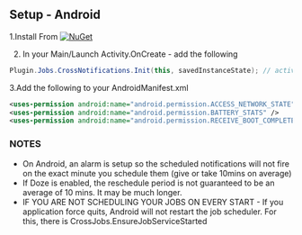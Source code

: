 ## Setup - Android

1.Install From [![NuGet](https://img.shields.io/nuget/v/Plugin.Notifications.svg?maxAge=2592000)](https://www.nuget.org/packages/Plugin.Notifications/)

2. In your Main/Launch Activity.OnCreate - add the following
```csharp
Plugin.Jobs.CrossNotifications.Init(this, savedInstanceState); // activity
```


3.Add the following to your AndroidManifest.xml

```xml
<uses-permission android:name="android.permission.ACCESS_NETWORK_STATE" />
<uses-permission android:name="android.permission.BATTERY_STATS" />	
<uses-permission android:name="android.permission.RECEIVE_BOOT_COMPLETED" />
```


### NOTES
* On Android, an alarm is setup so the scheduled notifications will not fire on the exact minute you schedule them (give or take 10mins on average)
* If Doze is enabled, the reschedule period is not guaranteed to be an average of 10 mins.  It may be much longer. 
* IF YOU ARE NOT SCHEDULING YOUR JOBS ON EVERY START - If you application force quits, Android will not restart the job scheduler.  For this, there is CrossJobs.EnsureJobServiceStarted